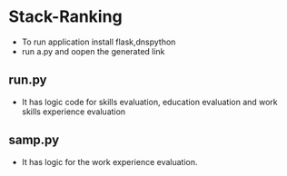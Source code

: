 # Stack-Ranking

* To run application install flask,dnspython
* run a.py and oopen the generated link

## run.py
* It has logic code for skills evaluation, education evaluation and work skills experience evaluation

## samp.py
* It has logic for the work experience evaluation.